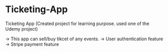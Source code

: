 # Ticketing-App

Ticketing App (Created project for learning purpose. used one of the Udemy project)

-> This app can sell/buy tikcet of any events.
-> User authentication feature
-> Stripe payment feature